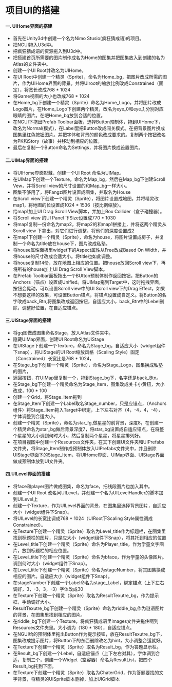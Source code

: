 # 项目UI的搭建

#### 一. UIHome界面的搭建
* 首先在Unity3d中创建一个名为Nimo Stusio(疯狂猜成语)的项目。
* 把NGUI拖入U3d中。
* 把疯狂猜成语的资源拖入到U3d中。
* 把搭建首页所需要的图片制作成名为Home的图集并把图集放入到创建的名为Atlas的文件夹中。
* 创建一个UI Root并改名为UIHome。
* 在UI Root中创建一个精灵（Sprite），命名为Home_bg，把图片改成所需的图片，作为UIHome界面的背景。并将UIroot的缩放比例改成Constrained（固定），将宽长改成768 * 1024
* 将Game视图的大小也改成768 * 1024 
* 在Home_bg下创建一个精灵（Sprite）命名为Home_Logo，并将图片改成Logo图片，在Home_Logo下创建两个精灵，改名为eye_0和eye_1,分别对应眼睛的图片。在吧Home_bg放到合适的位置。
* 在NGUI下拖出Prefab Toolbar面板，选择Button预制体，拖到UIHome下，改名为Normal(模式)，在Label里把Button改成闯关模式。在把背景图片换成图集里红色按钮图片。并把字体和背景的颜色改成要求的。复制两个按钮改名为PK和Story（故事）并移动到相应的位置。
* 最后在复制一个Button命名为Settings，并将图片换成设置图片。


#### 二.UIMap界面的搭建
* 将UIHome界面影藏，创建一个UI Root 命名为UIMap。
* 在UIMap下创建一个Texture，命名为Map_bg，然后在Map_bg下创建Scroll Vew，并将Scroll view的尺寸设置的和Map_bg一样大小。
* 图集不够用了，将Fangzi图片设置成图集，并取名为House
* 在Scroll view下创建一个精灵（Sprite），将图片设置成地图，并将精灵改map1，将地图的长设置成1024 * 1536（按比例缩放）。
* 给map1加上UI Drag Scroll View脚本，并加上Box Collider（盒子碰撞器）。
* 将Scroll view 的UI Panel 下Size设置成770 * 1030
* 将map1复制一份命名为map2，将map2的和map1拼接上，并将这两个精灵从Scroll view 下拿出，对它们进行调整，将他们的深度设置成2
* 在map1下创建一个精灵（Sprite），命名为house，将图片设置成房子，并复制一个命名为title放在house下，图片改成私塾。
* 将house属性面板里widget下的Aspect属性从Free改成Based On Width，并将house的尺寸改成合适大小。将title也如此调整。
* 将house复制14份，放在地图上相应的位置。把house放回Scroll view下，再将所有的house加上UI Drag Scroll View脚本。
* 在Prefab Toolbar面板拖出一个BUtton预制体制作返回按钮，把Button的Anchors（锚点）设置成Unified。将UIMap拖到Target中，这时拖拽界面，按钮会晃动，可以设置Scroll view中的UI Scroll view下的Drag Effect，如果不想要这样的效果，可设置Button锚点，将锚点设置成自定义。将Button的名字改成back_Btn,将图集改成返回按钮，自适应大小，back_Btn中的Lebel删除，调整好位置，在自适应锚点。


#### 三.UIStage界面的搭建
* 将gq图做成图集命名Stage，放入Atlas文件夹中。
* 隐藏UIMap界面，创建UI Root命名为UIStage
* 在UIStage下创建一个Texture，命名为Stage_bg，自适应大小（widget组件下snap），将UIStage的UI Root缩放风格（Scaling Style）固定（Constrained）长宽比是768 * 1024，
* 在Stage_bg下创建一个精灵（Sprite），命名为Stage_Logo，图集换成私塾的图片，
* 返回按钮，在UIMap里复制一个，拖到Stage_bg下，名字还是back_Btn。
* 在Stage_bg下创建一个精灵命名为Stage_Item，图集改成关卡小黄钮，大小改成，100 * 100
* 创建一个Grid，将Stage_Item拖到
* 在Stage_Item下创建一个Label取名Stage_number，只是应锚点，（Anchors组件）将Stage_Item拖入Target中绑定，上下左右对齐（4，-4，4，-4），字体调整到合适大小。
* 创建一个精灵（Sprite），命名为star_fg,做星星的前背景，深度8，在创建一个精灵命名为star_bg做后背景深度7，将star_bg设置成自适应锚点，在将整个星星的大小调到何时大小，然后复制两个星星，将星星排列好。
* 在项目视图中创建一个Resources文件夹，在其下创建UI文件夹和UIPrefabs文件夹，将Stage_Item制作成预制体放入UIPrefabs文件夹中，并且删除UIStage界面下的Stage_Item，将UIHome界面、UIMap界面、UIStage界面做成预制体放到UI文件夹。


#### 四.UILevel界面的搭建
* 将face和player图片做成图集，命名为face，把线段图片也加入其中。
* 创建一个UI Root 改名问UILevel，并创建一个名为UILevelHandler的脚本加到UILevel上
* 创建一个Texture，作为UILevel界面的背景，在图集里选择背景图片，自适应大小（widget组件下Snap）。
* 将UILevel的长宽比调成768 * 1024（UIRoot下Scaling Style属性调成Constrained）。 
* 在Texture下创建一个精灵（Sprite）取名为Level_title作为标题栏，在图集里找到标题栏的图片，只是应大小（widget组件下Snap），将其托到相应的位置
* 在Level_title下创建一个精灵（Sprite）命名为Player_title，作为学童文字图片，放到标题栏的相应位置。
* 在Level_title下创建一个精灵（Sprite）命名为bface，作为学童的头像图片。调到何时大小（widget组件下Snap）。
* 在Level_title下创建一个精灵（Sprite）命名为stageNumber，将其图集换成相应的图片。自适应大小（widget组件下Snap）。
* 在stageNumber下创建一个Label命名为stage_Label，绑定锚点（上下左右调好，3，-3，3，-3）字体改成30
* 在Texture下创建一个精灵（Sprite）取名为ResultTexutre_bg，作为提示框，手动调好大小。
* ResultTexutre_bg下创建一个精灵（Sprite）命名为riddle_bg,作为谜语图片的背景，在图集里找到相应的图片。
* 在riddle_bg下创建一个Texture，将疯狂猜成语里images文件夹拖住啊到Resources文件夹里。大小调为（180 * 180），自适应锚点。
* 在NGUI给的预制体里拖出Button作为提示按钮，放在ResultTexutre_bg下，图集改成提示图片，将Button下的东西删除改名为hint，大小调整合适就好。
* 在Texture下创建一个精灵（Sprite）取名为Result_bg，作为答题显示栏。
* 在Result_bg下创建一个Lebel，自适应锚点（上下左右对其），字体调到合适，复制三个，创建一个Widget（空容器）命名为ResultList，把四个Result_bg托到下面。
* 在Texture下创建一个精灵（Sprite）取名为ChaterGrid，作为答题要找的文字背景，将精灵的UISprite脚本删掉，加上UIGrid脚本






